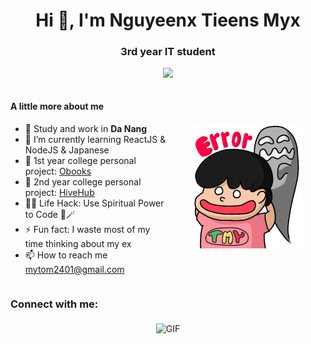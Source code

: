 <h1 align="center">Hi 👋, I'm Nguyeenx Tieens Myx</h1>
<h3 align="center">3rd year IT student</h3>
<p align="center">
  <a align="center" href="https://github.com/DenverCoder1/readme-typing-svg">
    <img src="https://readme-typing-svg.herokuapp.com?&font=IBM+Plex+Sans&color=F72EE2&size=25&lines=Welcome+to+my+GitHub+Profile!" />
  </a>
</p>

<div style="display: flex; align-items: center;">
  <div style="flex: 1;">
    <h4>A little more about me</h4>
    <ul>
      <li>🔭 Study and work in <strong>Da Nang</strong></li>
      <li>🌱 I’m currently learning ReactJS & NodeJS & Japanese</li>
      <li>💬 1st year college personal project: <a href="https://github.com/tienmynguyen/obookpromax.git">Obooks</a></li>
      <li>💬 2nd year college personal project: <a href="https://github.com/tienmynguyen/HiveHub.git">HiveHub</a></li>
      <li>👨‍💻 Life Hack: Use Spiritual Power to Code 🔮🪄</li>
      <li>⚡ Fun fact: I waste most of my time thinking about my ex</li>
      <li>📫 How to reach me <a href="mailto:mytom2401@gmail.com">mytom2401@gmail.com</a></li>
    </ul>
  </div>
 <div style="flex: 1; display: flex; justify-content: center;">
    <img src="./errorSticker.png" alt="Your Image" style="max-width: 100%; height: 200px;">
  </div>
</div>

<h3 align="left">Connect with me:</h3>
<p align="center">
  <img align="middle" alt="GIF" src="https://i.pinimg.com/originals/65/a5/ec/65a5ec60b90f6b8faede3390ad5ee065.gif" />
</p>

